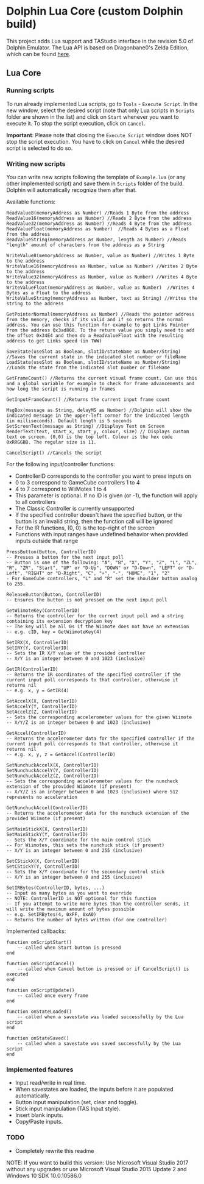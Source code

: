 # Dolphin Lua Core (custom Dolphin build)

This project adds Lua support and TAStudio interface in the revision 5.0 of Dolphin Emulator. The Lua API is based on Dragonbane0's Zelda Edition, which can be found [here](https://github.com/dragonbane0/dolphin).

## Lua Core

### Running scripts

To run already implemented Lua scripts, go to `Tools` - `Execute Script`. In the new window, select the desired script (note that only Lua scripts in `Scripts` folder are shown in the list) and click on `Start` whenever you want to execute it. To stop the script execution, click on `Cancel`.

**Important**: Please note that closing the `Execute Script` window does NOT stop the script execution. You have to click on `Cancel` while the desired script is selected to do so.

### Writing new scripts

You can write new scripts following the template of `Example.lua` (or any other implemented script) and save them in `Scripts` folder of the build. Dolphin will automatically recognize them after that.

Available functions:

```
ReadValue8(memoryAddress as Number) //Reads 1 Byte from the address
ReadValue16(memoryAddress as Number) //Reads 2 Byte from the address
ReadValue32(memoryAddress as Number) //Reads 4 Byte from the address
ReadValueFloat(memoryAddress as Number)  //Reads 4 Bytes as a Float from the address
ReadValueString(memoryAddress as Number, length as Number) //Reads "length" amount of characters from the address as a String

WriteValue8(memoryAddress as Number, value as Number) //Writes 1 Byte to the address
WriteValue16(memoryAddress as Number, value as Number) //Writes 2 Byte to the address
WriteValue32(memoryAddress as Number, value as Number) //Writes 4 Byte to the address
WriteValueFloat(memoryAddress as Number, value as Number)  //Writes 4 Bytes as a Float to the address
WriteValueString(memoryAddress as Number, text as String) //Writes the string to the address

GetPointerNormal(memoryAddress as Number) //Reads the pointer address from the memory, checks if its valid and if so returns the normal address. You can use this function for example to get Links Pointer from the address 0x3ad860. To the return value you simply need to add the offset 0x34E4 and then do a ReadValueFloat with the resulting address to get Links speed (in TWW)

SaveState(useSlot as Boolean, slotID/stateName as Number/String) //Saves the current state in the indicated slot number or fileName
LoadState(useSlot as Boolean, slotID/stateName as Number/String) //Loads the state from the indicated slot number or fileName

GetFrameCount() //Returns the current visual frame count. Can use this and a global variable for example to check for frame advancements and how long the script is running in frames

GetInputFrameCount() //Returns the current input frame count

MsgBox(message as String, delayMS as Number) //Dolphin will show the indicated message in the upper-left corner for the indicated length (in milliseconds). Default length is 5 seconds
SetScreenText(message as String) //Displays Text on Screen
RenderText(text, start_x, start_y, colour, size) // Displays custom text on screen. (0,0) is the top left. Colour is the hex code 0xRRGGBB. The regular size is 11.

CancelScript() //Cancels the script
```

For the following input/controller functions:
- ControllerID corresponds to the controller you want to press inputs on
- 0 to 3 correspond to GameCube controllers 1 to 4
- 4 to 7 correspond to WiiMotes 1 to 4
- This parameter is optional. If no ID is given (or -1), the function will apply to all controllers
- The Classic Controller is currently unsupported
- If the specified controller doesn't have the specified button, or the button is an invalid string, then the function call will be ignored
- For the IR functions, (0, 0) is the top-right of the screen
- Functions with input ranges have undefined behavior when provided inputs outside that range

```
PressButton(Button, ControllerID)
-- Presses a button for the next input poll
-- Button is one of the following: "A", "B", "X", "Y", "Z", "L", "ZL", "R", "ZR", "Start", "UP" or "D-Up", "DOWN" or "D-Down", "LEFT" or "D-Left", "RIGHT" or "D-Right", "C", "+", "-", "HOME", "1", "2"
- For GameCube controllers, "L" and "R" set the shoulder button analog to 255.

ReleaseButton(Button, ControllerID)
-- Ensures the button is not pressed on the next input poll

GetWiimoteKey(ControllerID)
-- Returns the controller for the current input poll and a string containing its extension decryption key
-- The key will be all 0s if the Wiimote does not have an extension
-- e.g. cID, key = GetWiimoteKey(4)

SetIRX(X, ControllerID)
SetIRY(Y, ControllerID)
-- Sets the IR X/Y value of the provided controller
-- X/Y is an integer between 0 and 1023 (inclusive)

GetIR(ControllerID)
-- Returns the IR coordinates of the specified controller if the current input poll corresponds to that controller, otherwise it returns nil
-- e.g. x, y = GetIR(4)

SetAccelX(X, ControllerID)
SetAccelY(Y, ControllerID)
SetAccelZ(Z, ControllerID)
-- Sets the corresponding accelerometer values for the given Wiimote
-- X/Y/Z is an integer between 0 and 1023 (inclusive)

GetAccel(ControllerID)
-- Returns the accelerometer data for the specified controller if the current input poll corresponds to that controller, otherwise it returns nil
-- e.g. x, y, z = GetAccel(ControllerID)

SetNunchuckAccelX(X, ControllerID)
SetNunchuckAccelY(Y, ControllerID)
SetNunchuckAccelZ(Z, ControllerID)
-- Sets the corresponding accelerometer values for the nuncheck extension of the provided Wiimote (if present)
-- X/Y/Z is an integer between 0 and 1023 (inclusive) where 512 represents no acceleration

GetNunchuckAccel(ControllerID)
-- Returns the accelerometer data for the nunchuck extension of the provided Wiimote (if present)

SetMainStickX(X, ControllerID)
SetMainStickY(Y, ControllerID)
-- Sets the X/Y coordinate for the main control stick
-- For Wiimotes, this sets the nunchuck stick (if present)
-- X/Y is an integer between 0 and 255 (inclusive)

SetCStickX(X, ControllerID)
SetCStickY(Y, ControllerID)
-- Sets the X/Y coordinate for the secondary control stick
-- X/Y is an integer between 0 and 255 (inclusive)

SetIRBytes(ControllerID, bytes, ...)
-- Input as many bytes as you want to override
-- NOTE: ControllerID is NOT optional for this function
-- If you attempt to write more bytes than the controller sends, it will write the maximum amount of bytes possible
-- e.g. SetIRBytes(4, 0xFF, 0xA0)
-- Returns the number of bytes written (for one controller)
```

Implemented callbacks:

```
function onScriptStart()
    -- called when Start button is pressed
end

function onScriptCancel()
    -- called when Cancel button is pressed or if CancelScript() is executed
end

function onScriptUpdate()
	-- called once every frame
end

function onStateLoaded()
	-- called when a savestate was loaded successfully by the Lua script
end

function onStateSaved()
	-- called when a savestate was saved successfully by the Lua script
end
```

### Implemented features

* Input read/write in real time.
* When savestates are loaded, the inputs before it are populated automatically.
* Button input manipulation (set, clear and toggle).
* Stick input manipulation (TAS Input style).
* Insert blank inputs.
* Copy/Paste inputs.

### TODO

- Completely rewrite this readme

NOTE: If you want to build this version: Use Microsoft Visual Studio 2017 without any upgrades or use Microsoft Visual Studio 2015 Update 2 and Windows 10 SDK 10.0.10586.0
